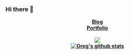 ### Hi there 👋

<center>
  
[<b>Blog</b>](https://medium.com/@gsurma)
<br>
[<b>Portfolio<b>](https://gsurma.github.io)
<br>
<br>
![](https://komarev.com/ghpvc/?username=your-github-username)
 <br>
[![Greg's github stats](https://github-readme-stats.vercel.app/api?username=gsurma&hide=commits,prs,issues,contribs)](https://gsurma.github.io)
</center>
